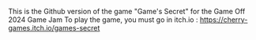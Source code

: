 This is the Github version of the game "Game's Secret" for the Game Off 2024 Game Jam
To play the game, you must go in itch.io : https://cherry-games.itch.io/games-secret
